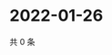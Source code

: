 # 2022-01-26

共 0 条

<!-- BEGIN WEIBO -->
<!-- 最后更新时间 Wed Jan 26 2022 02:00:38 GMT+0800 (China Standard Time) -->

<!-- END WEIBO -->
